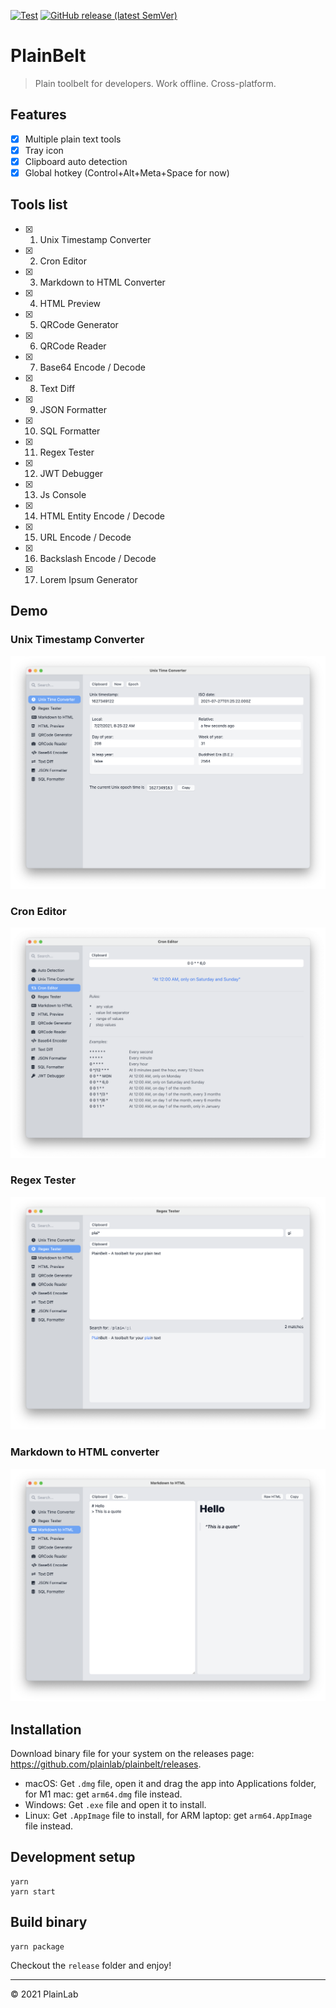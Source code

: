 [![Test](https://github.com/plainlab/plainbelt/actions/workflows/test.yml/badge.svg)](https://github.com/plainlab/plainbelt/actions/workflows/test.yml) [![GitHub release (latest SemVer)](https://img.shields.io/github/v/release/plainlab/plainbelt)](https://github.com/plainlab/plainbelt/releases)

# PlainBelt

> Plain toolbelt for developers. Work offline. Cross-platform.

## Features

- [x] Multiple plain text tools
- [x] Tray icon
- [x] Clipboard auto detection
- [x] Global hotkey (Control+Alt+Meta+Space for now)

## Tools list

- [x] 1. Unix Timestamp Converter
- [x] 2. Cron Editor
- [x] 3. Markdown to HTML Converter
- [x] 4. HTML Preview
- [x] 5. QRCode Generator
- [x] 6. QRCode Reader
- [x] 7. Base64 Encode / Decode
- [x] 8. Text Diff
- [x] 9. JSON Formatter
- [x] 10. SQL Formatter
- [x] 11. Regex Tester
- [x] 12. JWT Debugger
- [x] 13. Js Console
- [x] 14. HTML Entity Encode / Decode
- [x] 15. URL Encode / Decode
- [x] 16. Backslash Encode / Decode
- [x] 17. Lorem Ipsum Generator

## Demo

### Unix Timestamp Converter

![Unix](./.erb/assets/unix.png)

### Cron Editor

![Cron](./.erb/assets/cron.png)

### Regex Tester

![Regex](./.erb/assets/regex.png)

### Markdown to HTML converter

![Regex](./.erb/assets/markdown.png)

## Installation

Download binary file for your system on the releases page: https://github.com/plainlab/plainbelt/releases.

- macOS: Get `.dmg` file, open it and drag the app into Applications folder, for M1 mac: get `arm64.dmg` file instead.
- Windows: Get `.exe` file and open it to install.
- Linux: Get `.AppImage` file to install, for ARM laptop: get `arm64.AppImage` file instead.

## Development setup

```
yarn
yarn start
```

## Build binary

```
yarn package
```

Checkout the `release` folder and enjoy!

---

&copy; 2021 PlainLab
